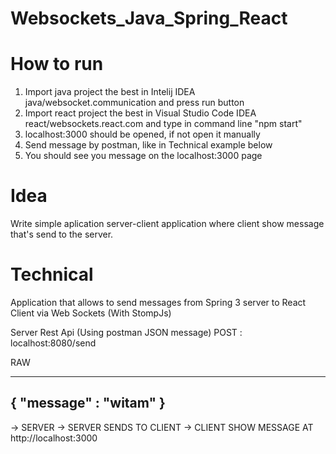 # Websockets_Java_Spring_React

# How to run
1. Import java project the best in Intelij IDEA
   java/websocket.communication
   and press run button
2. Import react project the best in Visual Studio Code IDEA
   react/websockets.react.com
   and type in command line "npm start"
3. localhost:3000 should be opened, if not open it manually   
4. Send message by postman, like in Technical example below
5. You should see you message on the localhost:3000 page
    

# Idea
Write simple aplication server-client application where client show message that's send to the server.

# Technical
Application that allows to send messages from Spring 3 server to React Client via Web Sockets (With StompJs)

Server Rest Api (Using postman JSON message) 
POST : localhost:8080/send

RAW

----------------------------
{
    "message" : "witam"
}
----------------------------

-> SERVER -> SERVER SENDS TO CLIENT -> CLIENT SHOW MESSAGE AT http://localhost:3000


